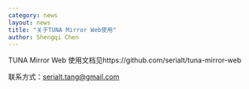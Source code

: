 ```yaml
---
category: news
layout: news
title: "关于TUNA Mirror Web使用"
author: Shengqi Chen
---
```


TUNA Mirror Web 使用文档见https://github.com/serialt/tuna-mirror-web


联系方式：serialt.tang@gmail.com
